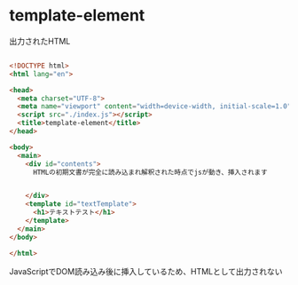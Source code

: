 # template-element

出力されたHTML
```html

<!DOCTYPE html>
<html lang="en">

<head>
  <meta charset="UTF-8">
  <meta name="viewport" content="width=device-width, initial-scale=1.0">
  <script src="./index.js"></script>
  <title>template-element</title>
</head>

<body>
  <main>
    <div id="contents">
      HTMLの初期文書が完全に読み込まれ解釈された時点でjsが動き、挿入されます


    </div>
    <template id="textTemplate">
      <h1>テキストテスト</h1>
    </template>
  </main>
</body>

</html>
```

JavaScriptでDOM読み込み後に挿入しているため、HTMLとして出力されない
